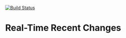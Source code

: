 [![Build Status](https://travis-ci.com/Krinkle/mw-gadget-rtrc.svg?branch=master)](https://travis-ci.com/Krinkle/mw-gadget-rtrc)

# Real-Time Recent Changes
